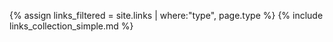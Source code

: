 {% assign links_filtered = site.links | where:"type", page.type %}
{% include links_collection_simple.md %}